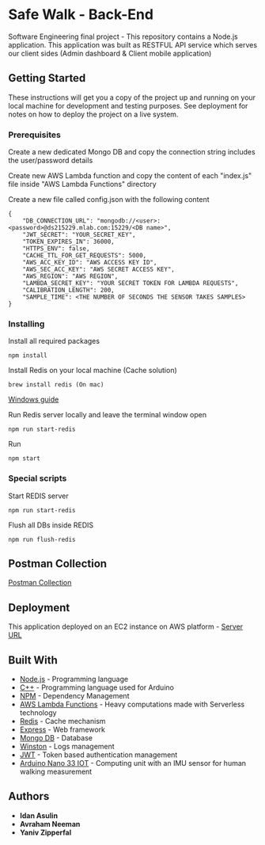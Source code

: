 # Safe Walk - Back-End

Software Engineering final project - This repository contains a Node.js application. This application was built as RESTFUL API service which serves our client sides (Admin dashboard & Client mobile application) 

## Getting Started

These instructions will get you a copy of the project up and running on your local machine for development and testing purposes. See deployment for notes on how to deploy the project on a live system.

### Prerequisites

Create a new dedicated Mongo DB and copy the connection string includes the user/password details

Create new AWS Lambda function and copy the content of each "index.js" file inside "AWS Lambda Functions" directory

Create a new file called config.json with the following content

```
{
    "DB_CONNECTION_URL": "mongodb://<user>:<password>@ds215229.mlab.com:15229/<DB name>",
    "JWT_SECRET": "YOUR_SECRET_KEY",
    "TOKEN_EXPIRES_IN": 36000,
    "HTTPS_ENV": false,
    "CACHE_TTL_FOR_GET_REQUESTS": 5000,
    "AWS_ACC_KEY_ID": "AWS ACCESS KEY ID",
    "AWS_SEC_ACC_KEY": "AWS SECRET ACCESS KEY",
    "AWS_REGION": "AWS REGION",
    "LAMBDA_SECRET_KEY": "YOUR SECRET TOKEN FOR LAMBDA REQUESTS",
    "CALIBRATION_LENGTH": 200,
    "SAMPLE_TIME": <THE NUMBER OF SECONDS THE SENSOR TAKES SAMPLES>
}
```

### Installing

Install all required packages

```
npm install
```

Install Redis on your local machine (Cache solution)

```
brew install redis (On mac)
```
[Windows guide](https://redislabs.com/blog/redis-on-windows-8-1-and-previous-versions)

Run Redis server locally and leave the terminal window open

```
npm run start-redis
```

Run

```
npm start
```

### Special scripts

Start REDIS server

```
npm run start-redis
```

Flush all DBs inside REDIS

```
npm run flush-redis
```

## Postman Collection

[Postman Collection](https://documenter.getpostman.com/view/5659041/SWTHbF9Z?version=latest)

## Deployment

This application deployed on an EC2 instance on AWS platform - 
[Server URL](http://ec2-3-89-190-108.compute-1.amazonaws.com:3000)

## Built With

* [Node.js](http://www.dropwizard.io/1.0.2/docs/) - Programming language
* [C++](http://www.cplusplus.com/) - Programming language used for Arduino
* [NPM](https://www.npmjs.com/) - Dependency Management
* [AWS Lambda Functions](https://docs.aws.amazon.com/lambda/index.html) - Heavy computations made with Serverless technology
* [Redis](https://redis.io) - Cache mechanism
* [Express](https://expressjs.com/) - Web framework
* [Mongo DB](https://www.mongodb.com/) - Database
* [Winston](https://github.com/winstonjs/winston) - Logs management
* [JWT](https://www.npmjs.com/package/jsonwebtoken) - Token based authentication management
* [Arduino Nano 33 IOT](https://store.arduino.cc/arduino-nano-33-iot) - Computing unit with an IMU sensor for human walking measurement

## Authors

* **Idan Asulin**
* **Avraham Neeman**
* **Yaniv Zipperfal**
